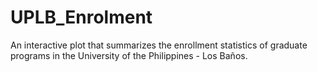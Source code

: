 # UPLB_Enrolment
An interactive plot that summarizes the enrollment statistics of graduate programs in the University of the Philippines - Los Baños.
